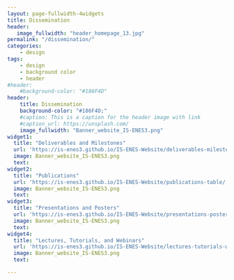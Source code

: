 ```yaml
---
layout: page-fullwidth-4widgets
title: Dissemination
header:
   image_fullwidth: "header_homepage_13.jpg"
permalink: "/dissemination/"
categories:
    - design
tags:
    - design
    - background color
    - header
#header:
    #background-color: "#186F4D"
header:
    title: Dissemination
    background-color: "#186F4D;"
    #caption: This is a caption for the header image with link
    #caption_url: https://unsplash.com/
    image_fullwidth: "Banner_website_IS-ENES3.png"
widget1:
  title: "Deliverables and Milestones"
  url: 'https://is-enes3.github.io/IS-ENES-Website/deliverables-milestones/'
  image: Banner_website_IS-ENES3.png
  text: 
widget2:
  title: "Publications"
  url: 'https://is-enes3.github.io/IS-ENES-Website/publications-table/'
  image: Banner_website_IS-ENES3.png
  text: 
widget3:
  title: "Presentations and Posters"
  url: 'https://is-enes3.github.io/IS-ENES-Website/presentations-posters/'
  image: Banner_website_IS-ENES3.png
  text: 
widget4:
  title: "Lectures, Tutorials, and Webinars"
  url: 'https://is-enes3.github.io/IS-ENES-Website/lectures-tutorials-webinars/'
  image: Banner_website_IS-ENES3.png
  text: 

---
```


